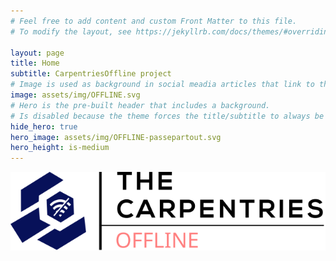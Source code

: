 ```yaml
---
# Feel free to add content and custom Front Matter to this file.
# To modify the layout, see https://jekyllrb.com/docs/themes/#overriding-theme-defaults

layout: page
title: Home
subtitle: CarpentriesOffline project
# Image is used as background in social meadia articles that link to this page/website
image: assets/img/OFFLINE.svg
# Hero is the pre-built header that includes a background.
# Is disabled because the theme forces the title/subtitle to always be included and we want no text with the logo.
hide_hero: true
hero_image: assets/img/OFFLINE-passepartout.svg
hero_height: is-medium
---
```


<img src="assets/img/OFFLINE.svg"/>
